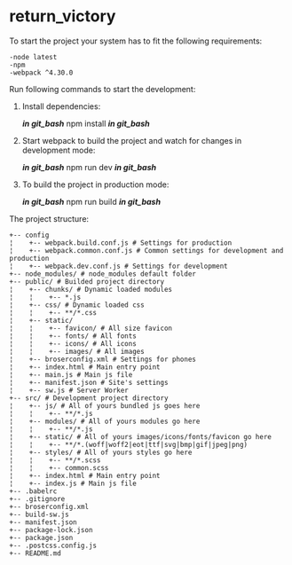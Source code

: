 # return_victory

To start the project your system has to fit the following requirements:

	-node latest
	-npm
	-webpack ^4.30.0

Run following commands to start the development: 
	
1. Install dependencies:

	***in git_bash***
	  npm install
	***in git_bash***
	
2. Start webpack to build the project and watch for changes in development mode:

	***in git_bash***
	  npm run dev
	***in git_bash***

3. To build the project in production mode:

	***in git_bash***
	  npm run build
	***in git_bash***

The project structure:

```
+-- config
¦    +-- webpack.build.conf.js # Settings for production
¦    +-- webpack.common.conf.js # Common settings for development and production
¦    +-- webpack.dev.conf.js # Settings for development
+-- node_modules/ # node_modules default folder
+-- public/ # Builded project directory
¦    +-- chunks/ # Dynamic loaded modules
¦    ¦    +-- *.js 
¦    +-- css/ # Dynamic loaded css
¦    ¦    +-- **/*.css
¦    +-- static/
¦    ¦    +-- favicon/ # All size favicon
¦    ¦    +-- fonts/ # All fonts
¦    ¦    +-- icons/ # All icons
¦    ¦    +-- images/ # All images
¦    +-- broserconfig.xml # Settings for phones
¦    +-- index.html # Main entry point
¦    +-- main.js # Main js file
¦    +-- manifest.json # Site's settings
¦    +-- sw.js # Server Worker
+-- src/ # Development project directory
¦    +-- js/ # All of yours bundled js goes here
¦    ¦    +-- **/*.js 
¦    +-- modules/ # All of yours modules go here
¦    ¦    +-- **/*.js
¦    +-- static/ # All of yours images/icons/fonts/favicon go here
¦    ¦	  +-- **/*.(woff|woff2|eot|ttf|svg|bmp|gif|jpeg|png)
¦    +-- styles/ # All of yours styles go here
¦    ¦	  +-- **/*.scss
¦    ¦	  +-- common.scss
¦    +-- index.html # Main entry point
¦    +-- index.js # Main js file
+-- .babelrc
+-- .gitignore
+-- broserconfig.xml
+-- build-sw.js
+-- manifest.json
+-- package-lock.json
+-- package.json
+-- .postcss.config.js
+-- README.md
```
